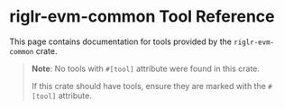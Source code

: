 # riglr-evm-common Tool Reference

This page contains documentation for tools provided by the `riglr-evm-common` crate.

> **Note**: No tools with `#[tool]` attribute were found in this crate.
> 
> If this crate should have tools, ensure they are marked with the `#[tool]` attribute.

